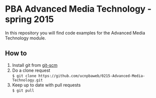 PBA Advanced Media Technology - spring 2015
=================================

In this repository you will find code examples for the Advanced Media Technology module.

## How to
1. Install git from [git-scm](http://git-scm.com/book/en/Getting-Started-Installing-Git)
2. Do a clone request<br/>`$ git clone https://github.com/ucnpbaweb/0215-Advanced-Media-Technology.git`
3. Keep up to date with pull requests<br/>`$ git pull`
